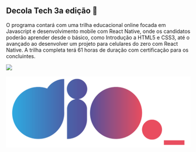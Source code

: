 ## Decola Tech 3a edição :clap:

O programa contará com uma trilha educacional online focada em Javascript e desenvolvimento mobile com React Native, onde os candidatos poderão aprender desde o básico, como Introdução a HTML5 e CSS3, até o avançado ao desenvolver um projeto para celulares do zero com React Native. A trilha completa terá 61 horas de duração com certificação para os concluintes.


![](C:\Users\Davidson&Paty\Desktop\BootCamp-Decola-Tech-DIO\transferir.jpg)

![](https://github.com/Deivison-Vitorino/BootCamp-Decola-Tech-DIO/blob/master/Certificados-DIO/img/logo.png)

